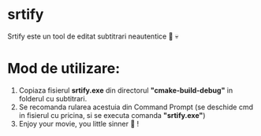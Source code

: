 # srtify
Srtify este un tool de editat subtitrari neautentice :checkered_flag: :skull:

#  Mod de utilizare:
 1. Copiaza fisierul **srtify.exe** din directorul **"cmake-build-debug"** in folderul cu subtitrari.
 2. Se recomanda rularea acestuia din Command Prompt (se deschide cmd in fisierul cu pricina, si se executa comanda **"srtify.exe"**)
 3. Enjoy your movie, you little sinner :movie_camera: !
